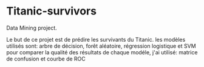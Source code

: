 # Titanic-survivors
Data Mining project.

Le but de ce projet est de prédire les survivants du Titanic.
les modèles utilisés sont: arbre de décision, forêt aléatoire, régression logistique et SVM
pour comparer la qualité des résultats de chaque modéle, j'ai utilisé: matrice de confusion et courbe de ROC 
